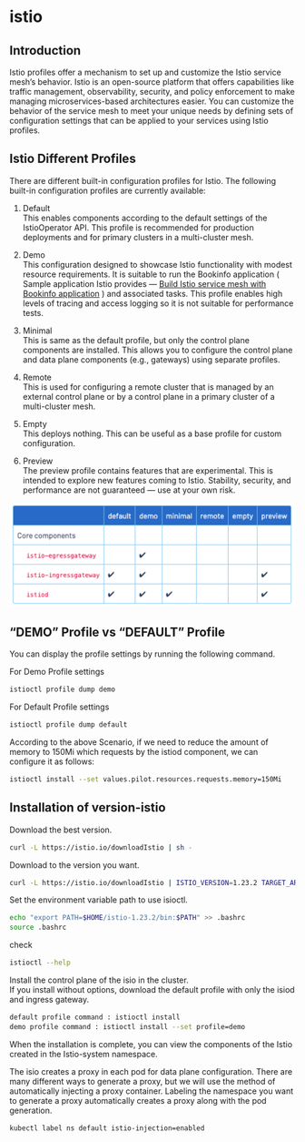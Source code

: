 # istio

## Introduction
Istio profiles offer a mechanism to set up and customize the Istio service mesh’s behavior. Istio is an open-source platform that offers capabilities like traffic management, observability, security, and policy enforcement to make managing microservices-based architectures easier. You can customize the behavior of the service mesh to meet your unique needs by defining sets of configuration settings that can be applied to your services using Istio profiles.
  
## Istio Different Profiles
There are different built-in configuration profiles for Istio. The following built-in configuration profiles are currently available:  
  
1. Default  
This enables components according to the default settings of the IstioOperator API. This profile is recommended for production deployments and for primary clusters in a multi-cluster mesh.
  
2. Demo  
This configuration designed to showcase Istio functionality with modest resource requirements. It is suitable to run the Bookinfo application ( Sample application Istio provides — [Build Istio service mesh with Bookinfo application](https://medium.com/@gimhanranasinghe/the-istio-service-mesh-building-service-mesh-on-istio-part-1-8ca060bffc27) ) and associated tasks. This profile enables high levels of tracing and access logging so it is not suitable for performance tests.
  
3. Minimal  
This is same as the default profile, but only the control plane components are installed. This allows you to configure the control plane and data plane components (e.g., gateways) using separate profiles.
  
4. Remote  
This is used for configuring a remote cluster that is managed by an external control plane or by a control plane in a primary cluster of a multi-cluster mesh.
  
5. Empty  
This deploys nothing. This can be useful as a base profile for custom configuration.
  
6. Preview  
The preview profile contains features that are experimental. This is intended to explore new features coming to Istio. Stability, security, and performance are not guaranteed — use at your own risk.


<p align="center">
  <img src="./profile.png" alt="Architecture">
</p>

## “DEMO” Profile vs “DEFAULT” Profile
You can display the profile settings by running the following command.

For Demo Profile settings 

```sh
istioctl profile dump demo 
```

For Default Profile settings 

```sh
istioctl profile dump default
```

According to the above Scenario, if we need to reduce the amount of memory to 150Mi which requests by the istiod component, we can configure it as follows:

```sh
istioctl install --set values.pilot.resources.requests.memory=150Mi
```

## Installation of version-istio

Download the best version.

```sh 
curl -L https://istio.io/downloadIstio | sh -
```

Download to the version you want.

```sh
curl -L https://istio.io/downloadIstio | ISTIO_VERSION=1.23.2 TARGET_ARCH=x86_64 sh -
```

Set the environment variable path to use isioctl.

```sh
echo "export PATH=$HOME/istio-1.23.2/bin:$PATH" >> .bashrc
source .bashrc
```

check 

```sh
istioctl --help
```

Install the control plane of the isio in the cluster.  
If you install without options, download the default profile with only the isiod and ingress gateway.

```sh 
default profile command : istioctl install
demo profile command : istioctl install --set profile=demo
```

When the installation is complete, you can view the components of the Istio created in the Istio-system namespace.

The isio creates a proxy in each pod for data plane configuration. There are many different ways to generate a proxy, but we will use the method of automatically injecting a proxy container. Labeling the namespace you want to generate a proxy automatically creates a proxy along with the pod generation.

```sh 
kubectl label ns default istio-injection=enabled
```